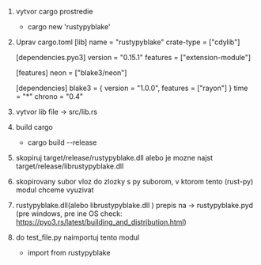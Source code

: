 1) vytvor cargo prostredie
    - cargo new 'rustypyblake'

2) Uprav cargo.toml
    [lib]
    name = "rustypyblake"
    crate-type = ["cdylib"]


    [dependencies.pyo3]
    version = "0.15.1"
    features = ["extension-module"]

    [features]
    neon = ["blake3/neon"]

    [dependencies]
    blake3 = { version = "1.0.0", features = ["rayon"] }
    time = "*"
    chrono = "0.4"

3) vytvor lib file -> src/lib.rs

4) build cargo
    - cargo build --release

5) skopiruj target/release/rustypyblake.dll alebo je mozne najst target/release/librustypyblake.dll
6) skopirovany subor vloz do zlozky s py suborom, v ktorom tento (rust-py) modul chceme vyuzivat
7) rustypyblake.dll(alebo librustypyblake.dll ) prepis na -> rustypyblake.pyd (pre windows, pre ine OS check: https://pyo3.rs/latest/building_and_distribution.html)

8) do test_file.py naimportuj tento modul
    - import from rustypyblake



